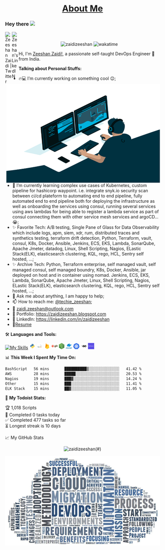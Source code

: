 <h1 align="center"><a href="https://zaidizeeshan.github.io/">About Me</a></h1>


<!-- [![](https://github.com/zaidizeeshan/zaidizeeshan/blob/main/dino.gif)](#)-->
### Hey there <img src="https://media.giphy.com/media/hvRJCLFzcasrR4ia7z/giphy.gif" width="25px">
<a href="https://twitter.com/techie_zeeshan">
  <img align="left" alt="Zeeshan Zaidi | Twitter" width="22px" src="https://raw.githubusercontent.com/peterthehan/peterthehan/master/assets/twitter.svg" />
</a>
<a href="https://www.linkedin.com/in/zaidizeeshan/">
  <img align="left" alt="Zeeshan's LinkedIN" width="22px" src="https://raw.githubusercontent.com/peterthehan/peterthehan/master/assets/linkedin.svg" />
</a>


<br />

<p align="center">
    <img src="https://komarev.com/ghpvc/?username=zaidizeeshan" alt="zaidizeeshan"/>
    <img src="https://wakatime.com/badge/user/4719ba27-7e5d-4a0e-8a46-ec4c3e264034.svg" alt="wakatime"/>
</p>

Hi, I'm [Zeeshan Zaidi!](https://zaidizeeshan.blogspot.com/), a passionate self-taught DevOps Engineer 🚀 from India.

  <img align="right" alt="GIF" src="https://github.com/zaidizeeshan/zaidizeeshan/blob/main/code.gif?raw=true" width="500" height="320" /> 
  
**Talking about Personal Stuffs:**

- 🔥💻 I’m currently working on something cool :wink:;
- :notebook: I’m currently learning complex use cases of Kubernetes, custom pipeline for hashicorp waypoint. i.e. integrate snyk.io security scan between ci/cd plateform to automating end to end pipeline, fully automated end to end pipeline both for deploying the infrastructure as well as onboarding the services using consul, running several services using aws lambdas for being able to register a lambda service as part of consul connecting them with other service mesh services and argoCD... 😭; 
- :sparkles: Favorite Tech: A/B testing, Single Pane of Glass for Data Observability which include logs, apm, siem, xdr, rum, distributed traces and synthetics testing, terraform drift detection, Python, Terraform, vault, consul, K8s, Docker, Ansible, Jenkins, ECS, EKS, Lambda, SonarQube, Apache Jmeter, datadog, Linux, Shell Scripting, Nagios, ELastic Stack(ELK), elasticsearch clustering, KQL, rego, HCL, Sentry self hosted, ...;
- :sparkles: Archive Tech: Python, Terraform enterprise, self managed vault, self managed consul, self managed boundry, K8s, Docker, Ansible, jar deployed on host and in container using nomad. Jenkins, ECS, EKS, Lambda, SonarQube, Apache Jmeter, Linux, Shell Scripting, Nagios, ELastic Stack(ELK), elasticsearch clustering, KQL, rego, HCL, Sentry self hosted,  ...;
- 💬 Ask me about anything, I am happy to help;
- 📫 How to reach me: [@techie_zeeshan](https://twitter.com/techie_zeeshan);
- :email:	zaidi.zeeshan@outlook.com <br>
- :art: Portfolio: https://zaidizeeshan.blogspot.com <br>
- :briefcase: LinkedIn: https://linkedin.com/in/zaidizeeshan <br>
- 📝[Resume](https://drive.google.com/file/d/1vJdfvdBJyLVAIyyvz4z0UEIsrbihqcxh/view?usp=sharing)

🛠️ **Languages and Tools:**  

[![My Skills](https://skillicons.dev/icons?i=aws,gcp,azure,react,vue,flutter&perline=10)](https://skillicons.dev)
<code><img height="20" src="https://raw.githubusercontent.com/github/explore/80688e429a7d4ef2fca1e82350fe8e3517d3494d/topics/python/python.png"></code>
<code><img height="20" src="https://raw.githubusercontent.com/github/explore/80688e429a7d4ef2fca1e82350fe8e3517d3494d/topics/mysql/mysql.png"></code>
<code><img height="20" src="https://raw.githubusercontent.com/github/explore/80688e429a7d4ef2fca1e82350fe8e3517d3494d/topics/firebase/firebase.png"></code>
<code><img height="20" src="https://raw.githubusercontent.com/github/explore/80688e429a7d4ef2fca1e82350fe8e3517d3494d/topics/git/git.png"></code>
<code><img height="20" src="https://raw.githubusercontent.com/github/explore/80688e429a7d4ef2fca1e82350fe8e3517d3494d/topics/nodejs/nodejs.png"></code>
<code><img height="20" src="https://raw.githubusercontent.com/github/explore/6c6508f34230f0ac0d49e847a326429eefbfc030/topics/docker/docker.png"></code>
<code><img height="20" src="https://raw.githubusercontent.com/github/explore/46beb428f6ba77f5de33ba7633402379aba5d92d/topics/kubernetes/kubernetes.png"></code>
<code><img height="20" src="https://raw.githubusercontent.com/github/explore/46beb428f6ba77f5de33ba7633402379aba5d92d/topics/go/go.png"></code>
<code><img height="20" src="https://raw.githubusercontent.com/github/explore/a78365e1ed698ba6441a91508591e863cf1f9590/topics/terraform/terraform.png"></code>

📊 **This Week I Spent My Time On:**
<!--START_SECTION:waka-->
```text
BashScript   56 mins       ██████████▒░░░░░░░░░░░░░░   41.42 % 
AWS          28 mins       █████░░░░░░░░░░░░░░░░░░░░   20.53 % 
Nagios       19 mins       ███▓░░░░░░░░░░░░░░░░░░░░░   14.24 % 
Other        15 mins       ███░░░░░░░░░░░░░░░░░░░░░░   11.41 % 
ELK Stack    15 mins       ██▓░░░░░░░░░░░░░░░░░░░░░░   11.05 % 
```
<!--END_SECTION:waka-->

🚧 **My Todoist Stats:**
<!-- TODO-IST:START -->
🏆  1,018 Scripts           
🌸  Completed 0 tasks today           
✅  Completed 477 tasks so far           
⏳  Longest streak is 10 days
<!-- TODO-IST:END -->



📈 My GitHub Stats

<p align="center"> <img src="https://github-readme-stats.vercel.app/api?username=zaidizeeshan&show_icons=true&theme=gotham" alt="zaidizeeshan" />(#)



[![](https://github.com/zaidizeeshan/zaidizeeshan/blob/main/DevOps_Word_Cloud.jpg)](#)

<!-- fake contribution.gif  ### ∞ contributions in the last year 

 TODO-IST:START| <img src="https://github.com/zaidizeeshan/zaidizeeshan/blob/main/contributions.gif" alt="Contributions" width="722px" height="112px" /> | 
| ------------------------------------------------------------------------------------------------------------------------------------------- |


[Learn how we count contributions](https://docs.github.com/en/free-pro-team@latest/github/setting-up-and-managing-your-github-profile/why-are-my-contributions-not-showing-up-on-my-profile) -->

<!-- --------------------------------------------------------------------------------------- -->
<!-- 
<hr></hr>
<p align="center">
  <samp>
    Hi, I'm Zeeshan! 👋 <br>
    🔥 Delhi based DevOps Engineer grinding hard to make something cool  <br>
    :sparkles: Favorite Tech: cloud, Soc analysis, observability, Multi could integration, OWASP Zap, selenium, service mesh, web assembly, Linux ... <br>
    :notebook: I’m currently learning complex use cases of Kubernetes... 😭  <br>
    :email:	zaidi.zeeshan@outlook.com <br>
    :art: Portfolio: https://zaidizeeshan.blogspot.com <br>
    :briefcase: LinkedIn: https://linkedin.com/in/zaidizeeshan <br>
  </samp>
</p>
-->
<!--
**zaidizeeshan/zaidizeeshan** is a ✨ _special_ ✨ repository because its `README.md` (this file) appears on your GitHub profile.

Here are some ideas to get you started:

- 🔭 I’m currently working on ...
- 🌱 I’m currently learning ...
- 👯 I’m looking to collaborate on ...
- 🤔 I’m looking for help with ...
- 💬 Ask me about like dashboards to visualize and analyse data but you can't see the dashboard 24x7. so ehat is the solution? alerting is the solution...
- 📫 How to reach me: ...
- 😄 Pronouns: ...
- ⚡ Fun fact: ...
-->
